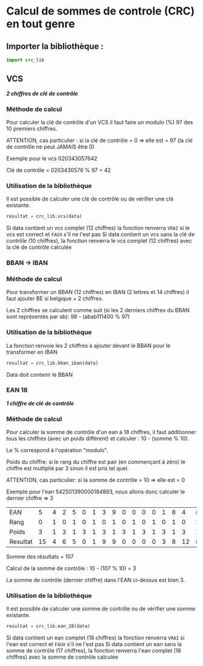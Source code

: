 # Calcul de sommes de controle (CRC) en tout genre

## Importer la bibliothèque : 

```python
import crc_lib
```

## VCS

***2 chiffres de clé de contrôle***

### Méthode de calcul

Pour calculer la clé de contrôle d'un VCS il faut faire un modulo (%) 97 des 10 premiers chiffres.

ATTENTION, cas particulier : si la clé de contrôle = 0 => elle est = 97 (la clé de contrôle ne peut JAMAIS être 0)

Exemple pour le vcs 020343057642

Clé de contrôle = 0203430576 % 97 = 42

### Utilisation de la bibliothèque

Il est possible de calculer une clé de contrôle ou de vérifier une clé existante.

```python
resultat = crc_lib.vcs(data)
```

Si data contient un vcs complet (12 chiffres) la fonction renverra `VRAI` si le vcs est correct et `FAUX` s'il ne l'est pas
Si data contient un vcs sans la clé de contrôle (10 chiffres), la fonction renverra le vcs complet (12 chiffres) avec la clé de contrôle calculée

### BBAN -> IBAN

### Méthode de calcul

Pour transformer un BBAN (12 chiffres) en IBAN (2 lettres et 14 chiffres) il faut ajouter BE si belgique + 2 chiffres.

Les 2 chiffres se calculent comme suit (si les 2 derniers chiffres du BBAN sont représentés par ab): 98 - (abab111400 % 97)

### Utilisation de la bibliothèque

La fonction renvoie les 2 chiffres à ajouter devant le BBAN pour le transformer en IBAN

```python
resultat = crc_lib.bban_iban(data)
```
Data doit contenir le BBAN

### EAN 18
***1 chiffre de clé de contrôle***

### Méthode de calcul

Pour calculer la somme de contrôle d'un ean à 18 chiffres, il faut additionner tous les chiffres (avec un poids différent) et calculer : 10 - (somme % 10).

Le % correspond à l'opération "modulo".

Poids du chiffre: si le rang du chiffre est pair (en commençant à zéro) le chiffre est multiplié par 3 sinon il est pris tel quel.

ATTENTION, cas particulier: si la somme de contrôle = 10 => elle est = 0



Exemple pour l'ean 542501390000184893, nous allons donc calculer le dernier chiffre => 3

|||||||||||||||||||
|---|---|---|---|---|---|---|---|---|---|---|---|---|---|---|---|---|---|
|EAN|5|4|2|5|0|1|3|9|0|0|0|0|1|8|4|8|9|
|Rang|0|1|0|1|0|1|0|1|0|1|0|1|0|1|0|1|0|
|Poids|3|1|3|1|3|1|3|1|3|1|3|1|3|1|3|1|3|
|Resultat|15|4|6|5|0|1|9|9|0|0|0|0|3|8|12|8|27|

Somme des résultats = 107

Calcul de la somme de contrôle : 10 - (107 % 10) = 3

La somme de contrôle (dernier chiffre) dans l'EAN ci-dessus est bien 3.

### Utilisation de la bibliothèque

Il est possible de calculer une somme de contrôle ou de vérifier une somme existante.

```python
resultat = crc_lib.ean_18(data)
```

Si data contient un ean complet (18 chiffres) la fonction renverra `VRAI` si l'ean est correct et `FAUX` s'il ne l'est pas
Si data contient un ean sans la somme de contrôle (17 chiffres), la fonction renverra l'ean complet (18 chiffres) avec la somme de contrôle calculée

